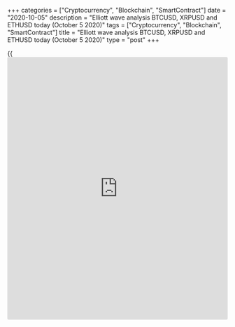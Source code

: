 +++
categories = ["Cryptocurrency", "Blockchain", "SmartContract"]
date = "2020-10-05"
description = "Elliott wave analysis BTCUSD, XRPUSD and ETHUSD today (October 5 2020)"
tags = ["Cryptocurrency", "Blockchain", "SmartContract"]
title = "Elliott wave analysis BTCUSD, XRPUSD and ETHUSD today (October 5 2020)"
type = "post"
+++

{{<iframe id="large-banner" src="https://www.bounty.group/#slide=11.0" width="100%" height="600" scrolling="no" style="border: 0px solid rgb(216, 221, 230); border-radius: 3px;">}}

2020-10-05

2020-10-05

Short-term forecast for BTCUSD, XRPUSD and ETHUSD 05.10.2020Roman Onegin

I welcome my readers!

I have prepared a short-term cryptocurrency forecast based on Elliott
wave analysis of Bitcoin, Ripple, and Ethereum. I suggest entry signals
to trade each cryptocurrency.

All cryptocurrency pairs analyzed in the article are forming the
corrective sub-waves. The Bitcoin price is to be rising in the impulse
wave C to a level of 11315, as the impulse is half-complete as of now.

The article covers the following subjects:

##  **Elliott wave Bitcoin analysis**

The BTCUSD market is forming the upward linking wave [X] as a double
zigzag (W)-(X)-(Y). The sub-waves (W) and (X) have completed, the (Y)
wave is yet unfolding, it is about to end soon. The impulse wave A and
the B correction have completed. The price should be rising in the
impulse wave C towards a level of 11315. One could enter long positions
with a target to take profit at the end of the entire linking wave [X].

### Trading plan for [BTCUSD][1] today:

Buy 10669.87, TP 11315.00

* * *

##  **Elliott wave Ripple analysis**

The XRPUSD market is forming the simple down zigzag A-B-C. The impulse
wave composed of five sub-waves [1]-[2]-[3]-[4]-[5] has completed. There
is now developing the bullish correction B as a zigzag [a]-[b]-[c].
After the down correction [b] finished, the price has started rising in
the final impulse [c]. The [c] impulse should conclude the pattern at a
level of around 0.254.

### Trading plan for **[XRPUSD][2]** today:

Buy 0.248, TP 0.254

* * *

##  **Elliott wave Ethereum analysis**

The ETHUSD market is forming a corrective wave [2] that is an element of
the new downtrend unfolding as an impulse. Correction [2] is likely to
complete as a standard zigzag (a)-(b)-(c). The market is now forming the
final leg of this zigzag, the (c) impulse. Therefore, the price should
be rising in the indicated impulse to a level of 370.00. Next, the price
could turn down and start declining.

### Trading plan  **[ETHUSD][3] **today:

Buy 350.94, TP 370.00

* * *

P.S. Did you like my article? Share it in social networks: it will be
the best “thank you" :)

Ask me questions and comment below. I’ll be glad to answer your
questions and give necessary explanations.

 **Useful links:**

  * I recommend trying to trade with a reliable broker [here][4]. The system allows you to trade by yourself or copy successful traders from all across the globe.
  * Use my promo-code BLOG for getting deposit bonus 50% on LiteForex platform. Just enter this code in the appropriate field while [depositing][5] your trading account.
  * Telegram chat for traders: <t.me/liteforexengchat>. We are sharing the signals and trading experience
  * Telegram channel with high-quality analytics, Forex reviews, training articles, and other useful things for traders <t.me/liteforex>

The content of this article reflects the author’s opinion and does not
necessarily reflect the official position of LiteForex. The material
published on this page is provided for informational purposes only and
should not be considered as the provision of investment advice for the
purposes of Directive 2004/39/EC.

Rate this article:

{{value}}

( {{count}} {{title}} )

   1. my.liteforex.com/trading/chart?symbol=BTCUSD
   2. my.liteforex.com/trading/chart?symbol=XRPUSD
   3. my.liteforex.com/trading/chart?symbol=ETHUSD
   4. my.liteforex.com/?category=analysts-opinions&slug=short-term-forecast-for-[BTC](https://www.playgroundfx.com/blog/who-is-the-creator-of-bitcoin/)usd-xrpusd-and-ethusd-05102020&openPopup=%2Fregistration%2Fpopup&utm_source=blog&utm_medium=article&utm_campaign=bonus
   5. my.liteforex.com/deposit/?category=analysts-opinions&slug=short-term-forecast-for-[BTC](https://www.playgroundfx.com/blog/who-is-the-creator-of-bitcoin/)usd-xrpusd-and-ethusd-05102020&promo_code=BLOG&utm_source=blog&utm_medium=article&utm_campaign=bonus
